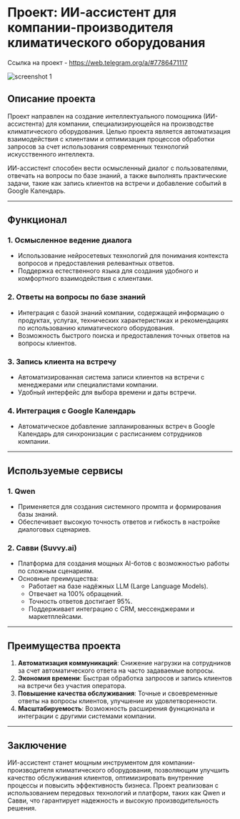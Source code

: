 # Проект: ИИ-ассистент для компании-производителя климатического оборудования

Ссылка на проект - https://web.telegram.org/a/#7786471117

![screenshot 1]([logo.png](https://github.com/stoyaltsev/ai_assistent/blob/main/TG_AI_assistent.png))

## Описание проекта

Проект направлен на создание интеллектуального помощника (ИИ-ассистента) для компании, специализирующейся на производстве климатического оборудования. Целью проекта является автоматизация взаимодействия с клиентами и оптимизация процессов обработки запросов за счет использования современных технологий искусственного интеллекта.

ИИ-ассистент способен вести осмысленный диалог с пользователями, отвечать на вопросы по базе знаний, а также выполнять практические задачи, такие как запись клиентов на встречи и добавление событий в Google Календарь.

---

## Функционал

### 1. **Осмысленное ведение диалога**
   - Использование нейросетевых технологий для понимания контекста вопросов и предоставления релевантных ответов.
   - Поддержка естественного языка для создания удобного и комфортного взаимодействия с клиентами.

### 2. **Ответы на вопросы по базе знаний**
   - Интеграция с базой знаний компании, содержащей информацию о продуктах, услугах, технических характеристиках и рекомендациях по использованию климатического оборудования.
   - Возможность быстрого поиска и предоставления точных ответов на вопросы клиентов.

### 3. **Запись клиента на встречу**
   - Автоматизированная система записи клиентов на встречи с менеджерами или специалистами компании.
   - Удобный интерфейс для выбора времени и даты встречи.

### 4. **Интеграция с Google Календарь**
   - Автоматическое добавление запланированных встреч в Google Календарь для синхронизации с расписанием сотрудников компании.

---

## Используемые сервисы

### 1. **Qwen**
   - Применяется для создания системного промпта и формирования базы знаний.
   - Обеспечивает высокую точность ответов и гибкость в настройке диалоговых сценариев.

### 2. **Савви (Suvvy.ai)**  
   - Платформа для создания мощных AI-ботов с возможностью работы по сложным сценариям.  
   - Основные преимущества:  
     - Работает на базе надёжных LLM (Large Language Models).  
     - Отвечает на 100% обращений.  
     - Точность ответов достигает 95%.  
     - Поддерживает интеграцию с CRM, мессенджерами и маркетплейсами.  

---

## Преимущества проекта

1. **Автоматизация коммуникаций**: Снижение нагрузки на сотрудников за счет автоматического ответа на часто задаваемые вопросы.
2. **Экономия времени**: Быстрая обработка запросов и запись клиентов на встречи без участия оператора.
3. **Повышение качества обслуживания**: Точные и своевременные ответы на вопросы клиентов, улучшение их удовлетворенности.
4. **Масштабируемость**: Возможность расширения функционала и интеграции с другими системами компании.

---

## Заключение

ИИ-ассистент станет мощным инструментом для компании-производителя климатического оборудования, позволяющим улучшить качество обслуживания клиентов, оптимизировать внутренние процессы и повысить эффективность бизнеса. Проект реализован с использованием передовых технологий и платформ, таких как Qwen и Савви, что гарантирует надежность и высокую производительность решения.
```
